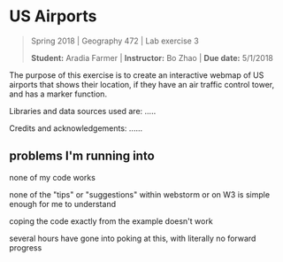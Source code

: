 # US Airports
>Spring 2018 | Geography 472 | Lab exercise 3
>
>**Student:** Aradia Farmer | **Instructor:** Bo Zhao | **Due date:** 5/1/2018

The purpose of this exercise is to create an interactive webmap of US airports that shows their location, if they have an air traffic control tower, and has a marker function.

Libraries and data sources used are: .....

Credits and acknowledgements: ......



## problems I'm running into
none of my code works

none of the "tips" or "suggestions" within webstorm or on W3 is simple enough for me to understand

coping the code exactly from the example doesn't work

several hours have gone into poking at this, with literally no forward progress